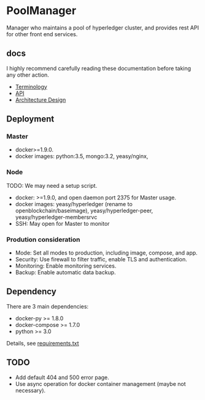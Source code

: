 # PoolManager

Manager who maintains a pool of hyperledger cluster, and provides rest API
for other front end services.

## docs
I highly recommend carefully reading these documentation before taking any
other action.

* [Terminology](docs/terminology.md)
* [API](docs/api.md)
* [Architecture Design](docs/arch.md)

## Deployment

### Master
* docker>=1.9.0.
* docker images: python:3.5, mongo:3.2, yeasy/nginx,

### Node
TODO: We may need a setup script.

* docker: >=1.9.0, and open daemon port 2375 for Master usage.
* docker images: yeasy/hyperledger (rename to openblockchain/baseimage),
yeasy/hyperledger-peer,
yeasy/hyperledger-membersrvc
* SSH: May open for Master to monitor

### Prodution consideration

* Mode: Set all modes to production, including image, compose, and app.
* Security: Use firewall to filter traffic, enable TLS and authentication.
* Monitoring: Enable monitoring services.
* Backup: Enable automatic data backup.

## Dependency

There are 3 main dependencies:

* docker-py >= 1.8.0
* docker-compose >= 1.7.0
* python >= 3.0

Details, see [requirements.txt](requirements.txt)

## TODO
* Add default 404 and 500 error page.
* Use async operation for docker container management (maybe not necessary).
